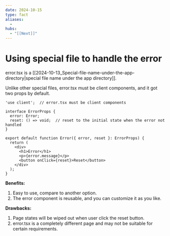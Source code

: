 ```yaml
---
date: 2024-10-15
type: fact
aliases:
  -
hubs:
  - "[[Next]]"
---
```


# Using special file to handle the error

error.tsx is a [[2024-10-13_Special-file-name-under-the-app-directory|special file name under the app directory]].

Unlike other special files, error.tsx must be client components, and it got two props by default.

```tsx
'use client';  // error.tsx must be client components

interface ErrorProps {
  error: Error;
  reset: () => void;  // reset to the initial state when the error not handled
}

export default function Error({ error, reset }: ErrorProps) {
  return (
    <div>
      <h1>Error</h1>
      <p>{error.message}</p>
      <button onClick={reset}>Reset</button>
    </div>
  );
}

```

**Benefits:**

1. Easy to use, compare to another option.
2. The error component is reusable, and you can customize it as you like.

**Drawbacks:**

1. Page states will be wiped out when user click the reset button.
2. error.tsx is a completely different page and may not be suitable for certain requirements.
